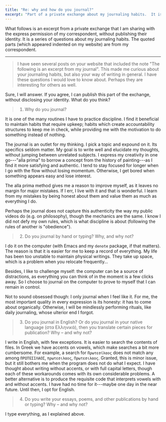 ```yaml
---
title: "Re: why and how do you journal?"
excerpt: "Part of a private exchange about my journaling habits.  It is shared with the permission of my correspondent."
---
```


What follows is an excerpt from a private exchange that I am sharing
with the express permission of my correspondent, without publishing
their identity.  It is a series of questions about my journaling
habits.  The quoted parts (which appeared indented on my website) are
from my correspondent.

* * *

> I have seen several posts on your website that included the note
> "The following is an excerpt from my journal". This made me curious
> about your journaling habits, but also your way of writing in
> general. I have these questions I would love to know about. Perhaps
> they are interesting for others as well.

Sure, I will answer.  If you agree, I can publish this part of the
exchange, without disclosing your identity.  What do you think?

> 1. Why do you journal?

It is one of the many routines I have to practice discipline.  I find it
beneficial to maintain habits that require upkeep; habits which create
accountability structures to keep me in check, while providing me with
the motivation to do something instead of nothing.

The journal is an outlet for my thinking.  I pick a topic and expound on
it.  Its specifics seldom matter.  My goal is to write well and
elucidate my thoughts, without jumping between unrelated subjects.  I
express my creativity in one go---"alla prima" to borrow a concept from
the history of painting---as I find it more satisfying and authentic.  I
tend to stay focused for longer when I go with the flow without losing
momentum.  Otherwise, I get bored when something appears easy and lose
interest.

The alla prima method gives me a reason to improve myself, as it leaves
no margin for major mistakes.  If I err, I live with it and that is
wonderful.  I learn from my mistakes by being honest about them and
value them as much as everything I do.

Perhaps the journal does not capture this authenticity the way my public
videos do (e.g. on philosophy), though the mechanics are the same.  I
know I did not defy my own rules, which is what discipline is about
(following the rules of another is "obedience").

> 2. Do you journal by hand or typing? Why, and why not?

I do it on the computer (with Emacs and my `denote` package, if that
matters).  The reason is that it is easier for me to keep a record of
everything.  My life has been too unstable to maintain physical
writings.  They take up space, which is a problem when you relocate
frequently...

Besides, I like to challenge myself: the computer can be a source of
distractions, as everything you can think of in the moment is a few
clicks away.  So I choose to journal on the computer to prove to myself
that I can remain in control.

Not to sound obsessed though: I only journal when I feel like it.  For
me, the most important quality in every expression is its honesty: it
has to come about organically.  Otherwise, I will be mindlessly
performing rituals, like daily journaling, whose ulterior end I
forgot.

> 3. Do you journal in English? Or do you journal in your native
> language (στα Ελληνικά), then you translate certain pieces for
> publication? Why – and why not?

I write in English, with few exceptions.  It is easier to search the
contents of files.  In Greek we have accents on vowels, which make
searches a bit more cumbersome.  For example, a search for `Πρωτεσίλαος`
does not match any among `ΠΡΩΤΕΣΙΛΑΟΣ`, `πρωτεσιλαος`, `Πρωτεσιλαος`.
Granted, this is minor issue, but it still bothers me when the program
does not do what I expect.  I have thought about writing without
accents, or with full capital letters, though each of these workarounds
comes with its own considerable problems.  A better alternative is to
produce the requisite code that interprets vowels with and without
accents.  I have had no time for it---maybe one day in the near future.
Until then, I opt for English.

> 4. Do you write your essays, poems, and other publications by hand or
> typing? Why – and why not?

I type everything, as I explained above.
